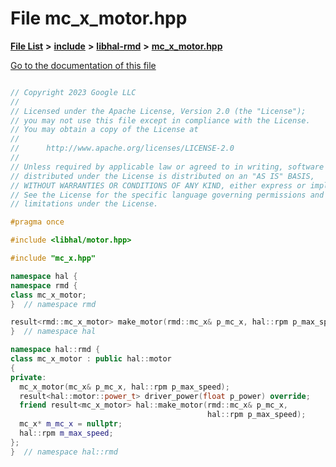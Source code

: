 

# File mc\_x\_motor.hpp

[**File List**](files.md) **>** [**include**](dir_cba0faac6e93618a6e2539705915bd70.md) **>** [**libhal-rmd**](dir_3a391231662e3c35ce1f8bf907d80c4f.md) **>** [**mc\_x\_motor.hpp**](mc__x__motor_8hpp.md)

[Go to the documentation of this file](mc__x__motor_8hpp.md)

```C++

// Copyright 2023 Google LLC
//
// Licensed under the Apache License, Version 2.0 (the "License");
// you may not use this file except in compliance with the License.
// You may obtain a copy of the License at
//
//      http://www.apache.org/licenses/LICENSE-2.0
//
// Unless required by applicable law or agreed to in writing, software
// distributed under the License is distributed on an "AS IS" BASIS,
// WITHOUT WARRANTIES OR CONDITIONS OF ANY KIND, either express or implied.
// See the License for the specific language governing permissions and
// limitations under the License.

#pragma once

#include <libhal/motor.hpp>

#include "mc_x.hpp"

namespace hal {
namespace rmd {
class mc_x_motor;
}  // namespace rmd

result<rmd::mc_x_motor> make_motor(rmd::mc_x& p_mc_x, hal::rpm p_max_speed);
}  // namespace hal

namespace hal::rmd {
class mc_x_motor : public hal::motor
{
private:
  mc_x_motor(mc_x& p_mc_x, hal::rpm p_max_speed);
  result<hal::motor::power_t> driver_power(float p_power) override;
  friend result<mc_x_motor> hal::make_motor(rmd::mc_x& p_mc_x,
                                            hal::rpm p_max_speed);
  mc_x* m_mc_x = nullptr;
  hal::rpm m_max_speed;
};
}  // namespace hal::rmd

```

